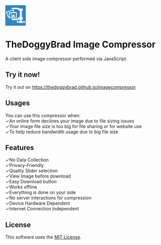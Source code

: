 <img src="logo.jpg" alt="LOGO" width="64" height="64">

# TheDoggyBrad Image Compressor
A client side image compressor performed via JavaScript.

## Try it now!
Try it out on https://thedoggybrad.github.io/imagecompressor

## Usages
You can use this compressor when:
<br>
✓An online form declines your image due to file sizing issues<br>
✓Your image file size is too big for file sharing or for website use<br>
✓To help reduce bandwidth usage due to big file size

## Features 
✓No Data Collection<br>
✓Privacy-Friendly<br>
✓Quality Slider selection<br>
✓View Image before download<br>
✓Easy Download button<br>
✓Works offline<br>
✓Everything is done on your side<br>
✓No server interactions for compression<br>
✓Device Hardware Dependent<br>
✓Internet Connection Independent

## License
This software uses the [MIT License](https://github.com/thedoggybrad/imagecompressor/blob/main/LICENSE).
